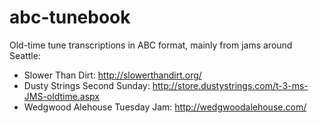 abc-tunebook
============

Old-time tune transcriptions in ABC format, mainly from jams around Seattle:

* Slower Than Dirt: http://slowerthandirt.org/
* Dusty Strings Second Sunday: http://store.dustystrings.com/t-3-ms-JMS-oldtime.aspx
* Wedgwood Alehouse Tuesday Jam: http://wedgwoodalehouse.com/

